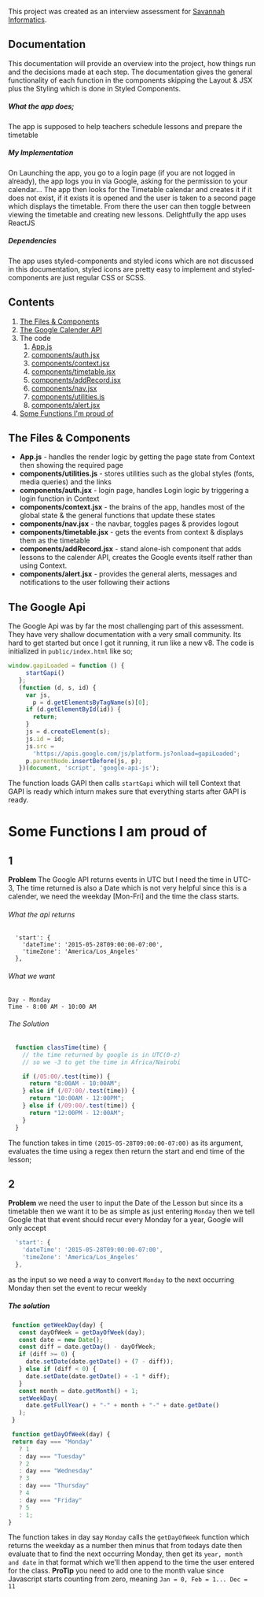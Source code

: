 This project was created as an interview assessment for [Savannah Informatics](http://savannahinformatics.com/).

## Documentation

This documentation will provide an overview into the project, how things run and the decisions made at each step. The documentation gives the general functionality of each function in the components skipping the Layout & JSX plus the Styling which is done in Styled Components.

##### What the app does;

The app is supposed to help teachers schedule lessons and prepare the timetable

##### My Implementation

On Launching the app, you go to a login page (if you are not logged in already), the app logs you in via Google, asking for the permission to your calendar...
The app then looks for the Timetable calendar and creates it if it does not exist, if it exists it is opened and the user is taken to a second page which displays the timetable.
From there the user can then toggle between viewing the timetable and creating new lessons.
Delightfully the app uses ReactJS

##### Dependencies

The app uses styled-components and styled icons which are not discussed in this documentation, styled icons are pretty easy to implement and styled-components are just regular CSS or SCSS.

## Contents

1. [The Files & Components](#the-files-&-components)
2. [The Google Calender API](#the-google-api)
3. The code
   1. [App.js](#app.js)
   2. [components/auth.jsx](./documentation/auth.md)
   3. [components/context.jsx](./documentation/context.md)
   4. [components/timetable.jsx](./documentation)
   5. [components/addRecord.jsx](./documentation/addRecord.md)
   6. [components/nav.jsx](./documentation/nav.md)
   7. [components/utilities.js](./documentation/utilities.md)
   8. [components/alert.jsx](./documentation/alert.md)
4. [Some Functions I'm proud of](#some-functions-i-am-proud-of)

## The Files & Components

- **App.js** - handles the render logic by getting the page state from Context then showing the required page
- **components/utilities.js** - stores utilities such as the global styles (fonts, media queries) and the links
- **components/auth.jsx** - login page, handles Login logic by triggering a login function in Context
- **components/context.jsx** - the brains of the app, handles most of the global state & the general functions that update these states
- **components/nav.jsx** - the navbar, toggles pages & provides logout
- **components/timetable.jsx** - gets the events from context & displays them as the timetable
- **components/addRecord.jsx** - stand alone-ish component that adds lessons to the calender API, creates the Google events itself rather than using Context.
- **components/alert.jsx** - provides the general alerts, messages and notifications to the user following their actions

## The Google Api

The Google Api was by far the most challenging part of this assessment. They have very shallow documentation with a very small community. Its hard to get started but once I got it running, it run like a new v8.
The code is initialized in `public/index.html` like so;

```JavaScript
window.gapiLoaded = function () {
     startGapi()
   };
   (function (d, s, id) {
     var js,
       p = d.getElementsByTagName(s)[0];
     if (d.getElementById(id)) {
       return;
     }
     js = d.createElement(s);
     js.id = id;
     js.src =
       'https://apis.google.com/js/platform.js?onload=gapiLoaded';
     p.parentNode.insertBefore(js, p);
   })(document, 'script', 'google-api-js');
```

The function loads GAPI then calls `startGapi` which will tell Context that GAPI is ready which inturn makes sure that everything starts after GAPI is ready.

# Some Functions I am proud of

## 1

**Problem** The Google API returns events in UTC but I need the time in UTC-3, The time returned is also a Date which is not very helpful since this is a calender, we need the weekday [Mon-Fri] and the time the class starts.

###### What the api returns

```
  'start': {
    'dateTime': '2015-05-28T09:00:00-07:00',
    'timeZone': 'America/Los_Angeles'
  },
```

###### What we want

```
Day - Monday
Time - 8:00 AM - 10:00 AM
```

###### The Solution

```JavaScript
  function classTime(time) {
    // the time returned by google is in UTC(0-z)
    // so we -3 to get the time in Africa/Nairobi

    if (/05:00/.test(time)) {
      return "8:00AM - 10:00AM";
    } else if (/07:00/.test(time)) {
      return "10:00AM - 12:00PM";
    } else if (/09:00/.test(time)) {
      return "12:00PM - 12:00AM";
    }
  }
```

The function takes in time `(2015-05-28T09:00:00-07:00)` as its argument, evaluates the time using a regex then return the start and end time of the lesson;

## 2

**Problem** we need the user to input the Date of the Lesson but since its a timetable then we want it to be as simple as just entering `Monday` then we tell Google that that event should recur every Monday for a year, Google will only accept

```JavaScript
  'start': {
    'dateTime': '2015-05-28T09:00:00-07:00',
    'timeZone': 'America/Los_Angeles'
  },
```

as the input so we need a way to convert `Monday` to the next occurring Monday then set the event to recur weekly

##### The solution

```JavaScript
 function getWeekDay(day) {
   const dayOfWeek = getDayOfWeek(day);
   const date = new Date();
   const diff = date.getDay() - dayOfWeek;
   if (diff >= 0) {
     date.setDate(date.getDate() + (7 - diff));
   } else if (diff < 0) {
     date.setDate(date.getDate() + -1 * diff);
   }
   const month = date.getMonth() + 1;
   setWeekDay(
     date.getFullYear() + "-" + month + "-" + date.getDate()
   );
 }

 function getDayOfWeek(day) {
 return day === "Monday"
   ? 1
   : day === "Tuesday"
   ? 2
   : day === "Wednesday"
   ? 3
   : day === "Thursday"
   ? 4
   : day === "Friday"
   ? 5
   : 1;
}
```

The function takes in day say `Monday` calls the `getDayOfWeek` function which returns the weekday as a number then minus that from todays date then evaluate that to find the next occurring Monday, then get its `year, month and date` in that format which we'll then append to the time the user entered for the class. **ProTip** you need to add one to the month value since Javascript starts counting from zero, meaning `Jan = 0, Feb = 1... Dec = 11`
